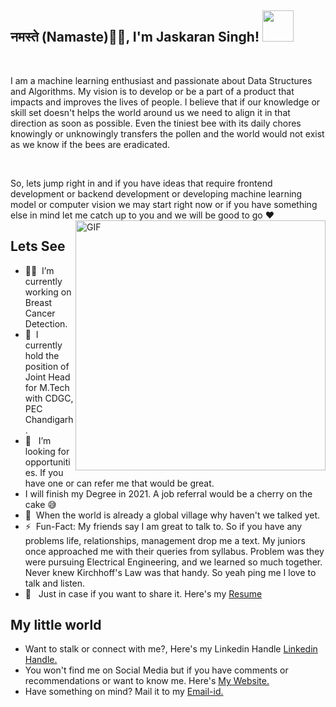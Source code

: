 <h2>नमस्ते (Namaste)🙏🏻, I'm Jaskaran Singh! <img src="https://media.giphy.com/media/12oufCB0MyZ1Go/giphy.gif" width="50"></h2>

<br />

I am a machine learning enthusiast and passionate about Data Structures and Algorithms. My vision is to develop or be a part of a product that impacts and improves the lives of people. I believe that if our knowledge or skill set doesn't helps the world around us we need to align it in that direction as soon as possible. Even the tiniest bee with its daily chores knowingly or unknowingly transfers the pollen and the world would not exist as we know if the bees are eradicated.

<br />

So, lets jump right in and if you have ideas that require frontend development or backend development or developing machine learning model or computer vision we may start right now or if you have something else in mind let me catch up to you and we will be good to go :heart:
<img align="right" alt="GIF" src="https://media.giphy.com/media/836HiJc7pgzy8iNXCn/giphy.gif" width="400">
  <h2> Lets See </h2>

  - ‍:technologist:&nbsp; I’m currently working on Breast Cancer Detection.
  - :cowboy_hat_face:&nbsp; I currently hold the position of Joint Head for M.Tech with CDGC, PEC Chandigarh.
  - :see_no_evil:	&nbsp;  I’m looking for opportunities. If you have one or can refer me that would be great.
  - I will finish my Degree in 2021. A job referral would be a cherry on the cake :sweat_smile:
  - :speech_balloon:&nbsp; When the world is already a global village why haven't we talked yet.
  - :zap:&nbsp; Fun-Fact: My friends say I am great to talk to. So if you have any problems life, relationships, management drop me a text. My juniors once approached me with their queries from syllabus. Problem was they were pursuing Electrical Engineering, and we learned so much together. Never knew Kirchhoff's Law was that handy. So yeah ping me I love to talk and listen.
  - :palms_up_together: &nbsp; Just in case if you want to share it. Here's my [Resume](https://drive.google.com/file/d/1LKEW9xaA4OlSB9wteHD9JO9UduqZmIHF/view?usp=sharing)


<h2> My little world </h2>

   - Want to stalk or connect with me?, Here's my Linkedin Handle [Linkedin Handle.](https://www.linkedin.com/in/imaginativeone/)
   - You won't find me on Social Media but if you have comments or recommendations or want to know me. Here's [My Website.](http://suitup.ml)
   - Have something on mind? Mail it to my [Email-id.](mailto:jaskaran.pta@gmail.com) 
